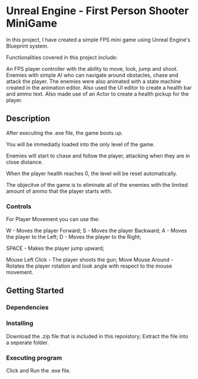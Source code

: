 # Unreal Engine - First Person Shooter MiniGame

In this project, I have created a simple FPS mini game using Unreal Engine's Blueprint system. 

Functionalities covered in this project include:

An FPS player controller with the ability to move, look, jump and shoot.
Enemies with simple AI who can navigate around obstacles, chase and attack the player.
The enemies were also animated with a state machine created in the animation editor.
Also used the UI editor to create a health bar and ammo text.
Also made use of an Actor to create a health pickup for the player.

## Description

After executing the .exe file, the game boots up. 

You will be immediatly loaded into the only level of the game. 

Enemies will start to chase and follow the player, attacking when they are in close distance. 

When the player health reaches 0, the level will be reset automatically.

The objecitve of the game is to eliminate all of the enemies with the limited amount of ammo that the player starts with. 

### Controls

For Player Movement you can use the:

W - Moves the player Forward;
S - Moves the player Backward;
A - Moves the player to the Left;
D - Moves the player to the Right;

SPACE - Makes the player jump upward;

Mouse Left Click - The player shoots the gun;
Move Mouse Around - Rotates the player rotation and look angle with respect to the mouse movement.


## Getting Started

### Dependencies

### Installing

Download the .zip file that is included in this repoistory;
Extract the file into a seperate folder.

### Executing program

Click and Run the .exe file.

